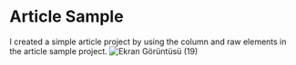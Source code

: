 # Article Sample
I created a simple article project by using the column and raw elements in the article sample project.
![Ekran Görüntüsü (19)](https://user-images.githubusercontent.com/55882459/167260150-d77d64a3-4920-4979-a63a-118d7a3cb8c0.png)
